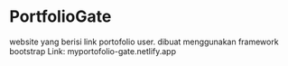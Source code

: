 # PortfolioGate
website yang berisi link portofolio user.  dibuat menggunakan framework bootstrap
Link: myportofolio-gate.netlify.app
